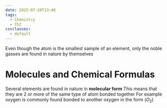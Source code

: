 ```yaml
---
date: 2025-07-28T13:46
tags:
  - Chemistry
  - Ch2
cssclasses:
  - default
---
```

Even though the atom is the smallest sample of an element, only the noble gasses are found in nature by themselves

# Molecules and Chemical Formulas
Several elements are found in nature in **molecular form**
This means that they are 2 or more of the same type of atom bonded together
For example oxygen is commonly found bonded to another oxygen in the form ($O_2$)
